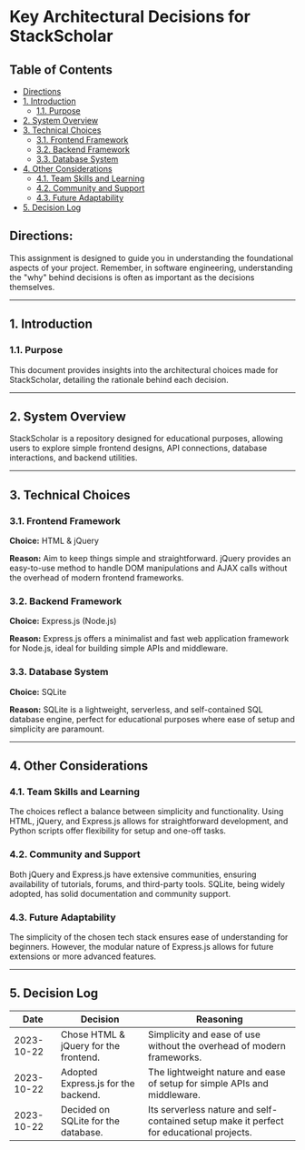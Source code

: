 # Key Architectural Decisions for StackScholar

## Table of Contents

- [Directions](#directions)
- [1. Introduction](#1-introduction)
  - [1.1. Purpose](#11-purpose)
- [2. System Overview](#2-system-overview)
- [3. Technical Choices](#3-technical-choices)
  - [3.1. Frontend Framework](#31-frontend-framework)
  - [3.2. Backend Framework](#32-backend-framework)
  - [3.3. Database System](#33-database-system)
- [4. Other Considerations](#4-other-considerations)
  - [4.1. Team Skills and Learning](#41-team-skills-and-learning)
  - [4.2. Community and Support](#42-community-and-support)
  - [4.3. Future Adaptability](#43-future-adaptability)
- [5. Decision Log](#5-decision-log)

## Directions:

This assignment is designed to guide you in understanding the foundational aspects of your project. Remember, in software engineering, understanding the "why" behind decisions is often as important as the decisions themselves.

---

## 1. Introduction

### 1.1. Purpose

This document provides insights into the architectural choices made for StackScholar, detailing the rationale behind each decision.

---

## 2. System Overview

StackScholar is a repository designed for educational purposes, allowing users to explore simple frontend designs, API connections, database interactions, and backend utilities.

---

## 3. Technical Choices

### 3.1. Frontend Framework

**Choice:** HTML & jQuery

**Reason:** Aim to keep things simple and straightforward. jQuery provides an easy-to-use method to handle DOM manipulations and AJAX calls without the overhead of modern frontend frameworks.

### 3.2. Backend Framework

**Choice:** Express.js (Node.js)

**Reason:** Express.js offers a minimalist and fast web application framework for Node.js, ideal for building simple APIs and middleware.

### 3.3. Database System

**Choice:** SQLite

**Reason:** SQLite is a lightweight, serverless, and self-contained SQL database engine, perfect for educational purposes where ease of setup and simplicity are paramount.

---

## 4. Other Considerations

### 4.1. Team Skills and Learning

The choices reflect a balance between simplicity and functionality. Using HTML, jQuery, and Express.js allows for straightforward development, and Python scripts offer flexibility for setup and one-off tasks.

### 4.2. Community and Support

Both jQuery and Express.js have extensive communities, ensuring availability of tutorials, forums, and third-party tools. SQLite, being widely adopted, has solid documentation and community support.

### 4.3. Future Adaptability

The simplicity of the chosen tech stack ensures ease of understanding for beginners. However, the modular nature of Express.js allows for future extensions or more advanced features.

---

## 5. Decision Log

| Date       | Decision                                 | Reasoning                                                                                                            |
|------------|------------------------------------------|----------------------------------------------------------------------------------------------------------------------|
| 2023-10-22 | Chose HTML & jQuery for the frontend.    | Simplicity and ease of use without the overhead of modern frameworks.                                                 |
| 2023-10-22 | Adopted Express.js for the backend.      | The lightweight nature and ease of setup for simple APIs and middleware.                                              |
| 2023-10-22 | Decided on SQLite for the database.      | Its serverless nature and self-contained setup make it perfect for educational projects.                               |

